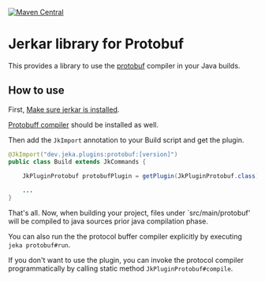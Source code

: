 [![Maven Central](https://maven-badges.herokuapp.com/maven-central/dev.jeka/protobuf-plugin/badge.svg)](https://maven-badges.herokuapp.com/maven-central/dev.jeka/protobuf-plugin) <br/>

# Jerkar library for Protobuf

This provides a library to use the [protobuf](https://developers.google.com/protocol-buffers/) compiler in your Java builds.

## How to use

First, [Make sure jerkar is installed](http://jerkar.github.io/documentation/latest/getting_started.html).

[Protobuff compiler](https://developers.google.com/protocol-buffers/docs/downloads) should be installed as well.

Then add the `JkImport` annotation to your Build script and get the plugin.

```java
@JkImport("dev.jeka.plugins:protobuf:[version]")
public class Build extends JkCommands {
    
    JkPluginProtobuf protobufPlugin = getPlugin(JkPluginProtobuf.class);

    ...
}
```

That's all. Now, when building your project, files under `src/main/protobuf' will be compiled to java sources prior java compilation phase.

You can also run the the protocol buffer compiler explicitly by executing `jeka protobuf#run`.

If you don't want to use the plugin, you can invoke the protocol compiler programmatically by calling static method `JkPluginProtobuf#compile`.

 






